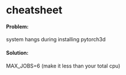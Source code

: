 # cheatsheet

#### Problem: 
system hangs during installing pytorch3d
#### Solution:
MAX_JOBS=6 (make it less than your total cpu)
